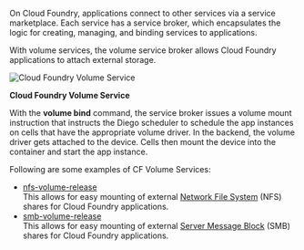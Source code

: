 

On Cloud Foundry, applications connect to other services via a service marketplace. Each service has a service broker, which encapsulates the logic for creating, managing, and binding services to applications.

With volume services, the volume service broker allows Cloud Foundry applications to attach external storage.

![Cloud Foundry Volume Service](https://courses.edx.org/asset-v1:LinuxFoundationX+LFS151.x+2T2023+type@asset+block/Cloud_Foundry_Volume_Service.png)

**Cloud Foundry Volume Service**

With the **volume bind** command, the service broker issues a volume mount instruction that instructs the Diego scheduler to schedule the app instances on cells that have the appropriate volume driver. In the backend, the volume driver gets attached to the device. Cells then mount the device into the container and start the app instance.

Following are some examples of CF Volume Services:

- [nfs-volume-release](https://github.com/cloudfoundry/nfs-volume-release)  
    This allows for easy mounting of external [Network File System](https://en.wikipedia.org/wiki/Network_File_System) (NFS) shares for Cloud Foundry applications.
- [smb-volume-release](https://github.com/cloudfoundry/smb-volume-release)   
    This allows for easy mounting of external [Server Message Block](https://docs.microsoft.com/en-us/windows/win32/fileio/microsoft-smb-protocol-and-cifs-protocol-overview) (SMB) shares for Cloud Foundry applications.